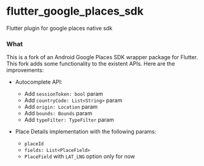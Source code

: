 # flutter_google_places_sdk
Flutter plugin for google places native sdk

### What

This is a fork of an Android Google Places SDK wrapper package for Flutter.
This fork adds some functionality to the existent APIs. Here are the improvements:
- Autocomplete API:
  - Add `sessionToken: bool` param
  - Add `countryCode: List<String>` param
  - Add `origin: Location` param
  - Add `bounds: Bounds` param
  - Add `typeFilter: TypeFilter` param
  
- Place Details implementation with the following params:
  - `placeId`
  - `fields: List<PlaceField>`
  - `PlaceField` with `LAT_LNG` option only for now
